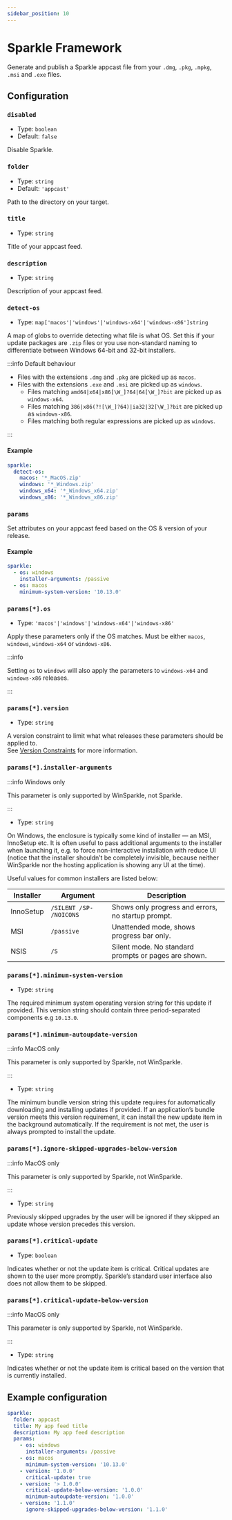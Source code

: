 ```yaml
---
sidebar_position: 10
---
```


# Sparkle Framework

Generate and publish a Sparkle appcast file from your `.dmg`, `.pkg`, `.mpkg`, `.msi` and `.exe`
files.

## Configuration

### `disabled`

- Type: `boolean`
- Default: `false`

Disable Sparkle.

### `folder`

- Type: `string`
- Default: `'appcast'`

Path to the directory on your target.

### `title`

- Type: `string`

Title of your appcast feed.

### `description`

- Type: `string`

Description of your appcast feed.

### `detect-os`

- Type: `map['macos'|'windows'|'windows-x64'|'windows-x86']string`

A map of globs to override detecting what file is what OS. Set this if your update packages are
`.zip` files or you use non-standard naming to differentiate between Windows 64-bit and 32-bit
installers.

:::info Default behaviour

- Files with the extensions `.dmg` and `.pkg` are picked up as `macos`.
- Files with the extensions `.exe` and `.msi` are picked up as `windows`.
  - Files matching `amd64|x64|x86[\W_]?64|64[\W_]?bit` are picked up as `windows-x64`.
  - Files matching `386|x86(?![\W_]?64)|ia32|32[\W_]?bit` are picked up as `windows-x86`.
  - Files matching both regular expressions are picked up as `windows`.

:::

#### Example

```yaml
sparkle:
  detect-os:
    macos: '*_MacOS.zip'
    windows: '*_Windows.zip'
    windows_x64: '*_Windows_x64.zip'
    windows_x86: '*_Windows_x86.zip'
```

### `params`

Set attributes on your appcast feed based on the OS & version of your release.

#### Example

```yaml
sparkle:
  - os: windows
    installer-arguments: /passive
  - os: macos
    minimum-system-version: '10.13.0'
```

### `params[*].os`

- Type: `'macos'|'windows'|'windows-x64'|'windows-x86'`

Apply these parameters only if the OS matches. Must be either `macos`, `windows`, `windows-x64` or
`windows-x86`.

:::info

Setting `os` to `windows` will also apply the parameters to `windows-x64` and `windows-x86`
releases.

:::

### `params[*].version`

- Type: `string`

A version constraint to limit what what releases these parameters should be applied to.  
See [Version Constraints](../../guides/version-constrains.md) for more information.

### `params[*].installer-arguments`

:::info Windows only

This parameter is only supported by WinSparkle, not Sparkle.

:::

- Type: `string`

On Windows, the enclosure is typically some kind of installer — an MSI, InnoSetup etc. It is often
useful to pass additional arguments to the installer when launching it, e.g. to force
non-interactive installation with reduce UI (notice that the installer shouldn’t be completely
invisible, because neither WinSparkle nor the hosting application is showing any UI at the time).

Useful values for common installers are listed below:

| Installer | Argument                | Description                                          |
| --------- | ----------------------- | ---------------------------------------------------- |
| InnoSetup | `/SILENT /SP- /NOICONS` | Shows only progress and errors, no startup prompt.   |
| MSI       | `/passive`              | Unattended mode, shows progress bar only.            |
| NSIS      | `/S`                    | Silent mode. No standard prompts or pages are shown. |

### `params[*].minimum-system-version`

- Type: `string`

The required minimum system operating version string for this update if provided. This version
string should contain three period-separated components e.g `10.13.0`.

### `params[*].minimum-autoupdate-version`

:::info MacOS only

This parameter is only supported by Sparkle, not WinSparkle.

:::

- Type: `string`

The minimum bundle version string this update requires for automatically downloading and installing
updates if provided. If an application’s bundle version meets this version requirement, it can
install the new update item in the background automatically. If the requirement is not met, the user
is always prompted to install the update.

### `params[*].ignore-skipped-upgrades-below-version`

:::info MacOS only

This parameter is only supported by Sparkle, not WinSparkle.

:::

- Type: `string`

Previously skipped upgrades by the user will be ignored if they skipped an update whose version
precedes this version.

### `params[*].critical-update`

- Type: `boolean`

Indicates whether or not the update item is critical. Critical updates are shown to the user more
promptly. Sparkle’s standard user interface also does not allow them to be skipped.

### `params[*].critical-update-below-version`

:::info MacOS only

This parameter is only supported by Sparkle, not WinSparkle.

:::

- Type: `string`

Indicates whether or not the update item is critical based on the version that is currently
installed.

## Example configuration

```yaml
sparkle:
  folder: appcast
  title: My app feed title
  description: My app feed description
  params:
    - os: windows
      installer-arguments: /passive
    - os: macos
      minimum-system-version: '10.13.0'
    - version: '1.0.0'
      critical-update: true
    - version: '> 1.0.0'
      critical-update-below-version: '1.0.0'
      minimum-autoupdate-version: '1.0.0'
    - version: '1.1.0'
      ignore-skipped-upgrades-below-version: '1.1.0'
```
